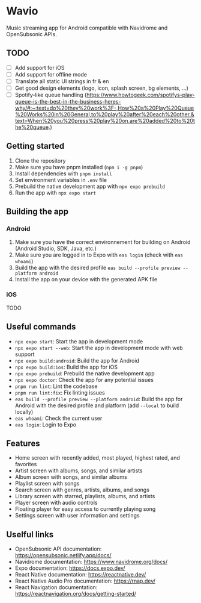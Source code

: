 # Wavio

Music streaming app for Android compatible with Navidrome and OpenSubsonic APIs.

## TODO

- [ ] Add support for iOS
- [ ] Add support for offline mode
- [ ] Translate all static UI strings in fr & en
- [ ] Get good design elements (logo, icon, splash screen, bg elements, ...)
- [ ] Spotify-like queue handling (https://www.howtogeek.com/spotifys-play-queue-is-the-best-in-the-business-heres-why/#:~:text=do%20they%20work%3F-,How%20a%20Play%20Queue%20Works%20in%20General,to%20play%20after%20each%20other.&text=When%20you%20press%20play%20on,are%20added%20to%20the%20queue.)

## Getting started

1. Clone the repository
2. Make sure you have pnpm installed (`npm i -g pnpm`)
3. Install dependencies with `pnpm install`
4. Set environment variables in `.env` file
5. Prebuild the native development app with `npx expo prebuild`
6. Run the app with `npx expo start`


## Building the app

### Android

1. Make sure you have the correct environnement for building on Android (Android Studio, SDK, Java, etc.)
2. Make sure you are logged in to Expo with `eas login` (check with `eas whoami`)
3. Build the app with the desired profile `eas build --profile preview --platform android`
4. Install the app on your device with the generated APK file

### iOS

TODO

## Useful commands

- `npx expo start`: Start the app in development mode
- `npx expo start --web`: Start the app in development mode with web support
- `npx expo build:android`: Build the app for Android
- `npx expo build:ios`: Build the app for iOS
- `npx expo prebuild`: Prebuild the native development app
- `npx expo doctor`: Check the app for any potential issues
- `pnpm run lint`: Lint the codebase
- `pnpm run lint:fix`: Fix linting issues
- `eas build --profile preview --platform android`: Build the app for Android with the desired profile and platform (add `--local` to build locally)
- `eas whoami`: Check the current user
- `eas login`: Login to Expo

## Features

- Home screen with recently added, most played, highest rated, and favorites
- Artist screen with albums, songs, and similar artists
- Album screen with songs, and similar albums
- Playlist screen with songs
- Search screen with genres, artists, albums, and songs
- Library screen with starred, playlists, albums, and artists
- Player screen with audio controls
- Floating player for easy access to currently playing song
- Settings screen with user information and settings

## Uselful links

- OpenSubsonic API documentation: https://opensubsonic.netlify.app/docs/
- Navidrome documentation: https://www.navidrome.org/docs/
- Expo documentation: https://docs.expo.dev/
- React Native documentation: https://reactnative.dev/
- React Native Audio Pro documentation: https://rnap.dev/
- React Navigation documentation: https://reactnavigation.org/docs/getting-started/
